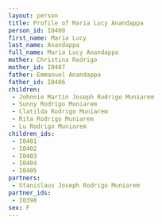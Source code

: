 ```yaml
---
layout: person
title: Profile of Maria Lucy Anandappa
person_id: I0400
first_name: Maria Lucy
last_name: Anandappa
full_name: Maria Lucy Anandappa
mother: Christina Rodrigo
mother_id: I0407
father: Emmanuel Anandappa
father_id: I0406
children:
 - Johnnie Martin Joseph Rodrigo Muniarem
 - Sunny Rodrigo Muniarem
 - Clatilda Rodrigo Muniarem
 - Rita Rodrigo Muniarem
 - Lu Rodrigo Muniarem
children_ids:
 - I0401
 - I0402
 - I0403
 - I0404
 - I0405
partners:
 - Stanislaus Joseph Rodrigo Muniarem
partner_ids:
 - I0398
sex: F
---
```


